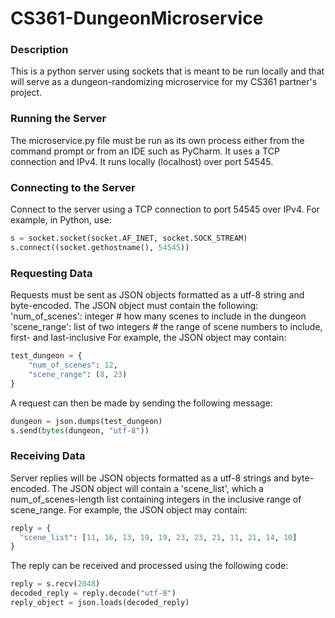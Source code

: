 # CS361-DungeonMicroservice

### Description
This is a python server using sockets that is meant to be run locally and that will serve as a dungeon-randomizing microservice for my CS361 partner's project.

### Running the Server
The microservice.py file must be run as its own process either from the command prompt or from an IDE such as PyCharm. It uses a TCP connection and IPv4. It runs locally (localhost) over port 54545.

### Connecting to the Server
Connect to the server using a TCP connection to port 54545 over IPv4. For example, in Python, use:
```py
s = socket.socket(socket.AF_INET, socket.SOCK_STREAM)
s.connect((socket.gethostname(), 54545))
```

### Requesting Data
Requests must be sent as JSON objects formatted as a utf-8 string and byte-encoded.
The JSON object must contain the following:
  'num_of_scenes': integer             # how many scenes to include in the dungeon
  'scene_range': list of two integers  # the range of scene numbers to include, first- and last-inclusive
For example, the JSON object may contain:
```py
test_dungeon = {
    "num_of_scenes": 12,
    "scene_range": (8, 23)
}
```
A request can then be made by sending the following message:
```py
dungeon = json.dumps(test_dungeon)
s.send(bytes(dungeon, "utf-8"))
```

### Receiving Data
Server replies will be JSON objects formatted as a utf-8 strings and byte-encoded.
The JSON object will contain a 'scene_list', which a num_of_scenes-length list containing integers in the inclusive range of scene_range.
For example, the JSON object may contain:
```py
reply = {
  "scene_list": [11, 16, 13, 19, 19, 23, 23, 21, 11, 21, 14, 10]
}
```
The reply can be received and processed using the following code:
```py
reply = s.recv(2048)
decoded_reply = reply.decode("utf-8")
reply_object = json.loads(decoded_reply)
```
